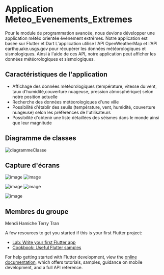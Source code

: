 # Application Meteo_Evenements_Extremes
Pour le module de programmation avancée, nous devions développer une application météo orientée évènement extrêmes. Notre application est basée sur Flutter et Dart
L'application utilise l'API OpenWeatherMap et l'API earthquake.usgs.gov pour récupérer les données météorologiques et sismologiques.
Ainsi à l'aide de ces API, notre application peut afficher les données météorologiques et sismologiques.

## Caractéristiques de l'application
- Affichage des données météorologiques (température, vitesse du vent, taux d'humidité,couverture nuageuse, pression atmosphérique) selon notre position actuelle
- Recherche des données météorologiques d'une ville
- Possibilité d'établir des seuils (température, vent, humidité, couverture nuageuse) selon les préférences de l'utilisateurs
- Possibilité d'obtenir une liste détaillées des séismes dans le monde ainsi que leur magnitude

## Diagramme de classes
![diagrammeClasse](https://github.com/MehdiHamiche/Meteo_Evenements_Extremes/assets/117445844/4e327637-a48d-4117-94fe-89a66ac6172c)


## Capture d'écrans

![image](https://github.com/MehdiHamiche/Meteo_Evenements_Extremes/assets/117445844/79d8552b-36a6-4925-a350-3073cd7062b1)   ![image](https://github.com/MehdiHamiche/Meteo_Evenements_Extremes/assets/117445844/06039b4a-29ee-4bc5-a741-64552e5966de)

![image](https://github.com/MehdiHamiche/Meteo_Evenements_Extremes/assets/117445844/a334fa64-c972-4caa-82f5-20c87176aff6)   ![image](https://github.com/MehdiHamiche/Meteo_Evenements_Extremes/assets/117445844/f2c554b5-4d57-45ba-ae34-89f2e3759b4f)

![image](https://github.com/MehdiHamiche/Meteo_Evenements_Extremes/assets/117445844/8f3ffd31-7644-4056-8ab8-03aa54a11aa4)





## Membres du groupe
Mehdi Hamiche
Terry Tran




A few resources to get you started if this is your first Flutter project:

- [Lab: Write your first Flutter app](https://docs.flutter.dev/get-started/codelab)
- [Cookbook: Useful Flutter samples](https://docs.flutter.dev/cookbook)

For help getting started with Flutter development, view the
[online documentation](https://docs.flutter.dev/), which offers tutorials,
samples, guidance on mobile development, and a full API reference.
